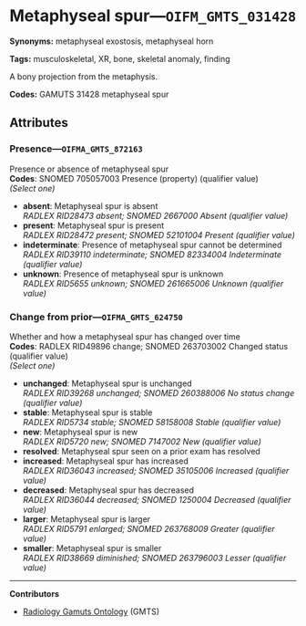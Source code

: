# Metaphyseal spur—`OIFM_GMTS_031428`

**Synonyms:** metaphyseal exostosis, metaphyseal horn

**Tags:** musculoskeletal, XR, bone, skeletal anomaly, finding

A bony projection from the metaphysis.

**Codes:** GAMUTS 31428 metaphyseal spur

## Attributes

### Presence—`OIFMA_GMTS_872163`

Presence or absence of metaphyseal spur  
**Codes**: SNOMED 705057003 Presence (property) (qualifier value)  
*(Select one)*

- **absent**: Metaphyseal spur is absent  
_RADLEX RID28473 absent; SNOMED 2667000 Absent (qualifier value)_
- **present**: Metaphyseal spur is present  
_RADLEX RID28472 present; SNOMED 52101004 Present (qualifier value)_
- **indeterminate**: Presence of metaphyseal spur cannot be determined  
_RADLEX RID39110 indeterminate; SNOMED 82334004 Indeterminate (qualifier value)_
- **unknown**: Presence of metaphyseal spur is unknown  
_RADLEX RID5655 unknown; SNOMED 261665006 Unknown (qualifier value)_

### Change from prior—`OIFMA_GMTS_624750`

Whether and how a metaphyseal spur has changed over time  
**Codes**: RADLEX RID49896 change; SNOMED 263703002 Changed status (qualifier value)  
*(Select one)*

- **unchanged**: Metaphyseal spur is unchanged  
_RADLEX RID39268 unchanged; SNOMED 260388006 No status change (qualifier value)_
- **stable**: Metaphyseal spur is stable  
_RADLEX RID5734 stable; SNOMED 58158008 Stable (qualifier value)_
- **new**: Metaphyseal spur is new  
_RADLEX RID5720 new; SNOMED 7147002 New (qualifier value)_
- **resolved**: Metaphyseal spur seen on a prior exam has resolved  
- **increased**: Metaphyseal spur has increased  
_RADLEX RID36043 increased; SNOMED 35105006 Increased (qualifier value)_
- **decreased**: Metaphyseal spur has decreased  
_RADLEX RID36044 decreased; SNOMED 1250004 Decreased (qualifier value)_
- **larger**: Metaphyseal spur is larger  
_RADLEX RID5791 enlarged; SNOMED 263768009 Greater (qualifier value)_
- **smaller**: Metaphyseal spur is smaller  
_RADLEX RID38669 diminished; SNOMED 263796003 Lesser (qualifier value)_

---

**Contributors**

- [Radiology Gamuts Ontology](https://gamuts.net/) (GMTS)